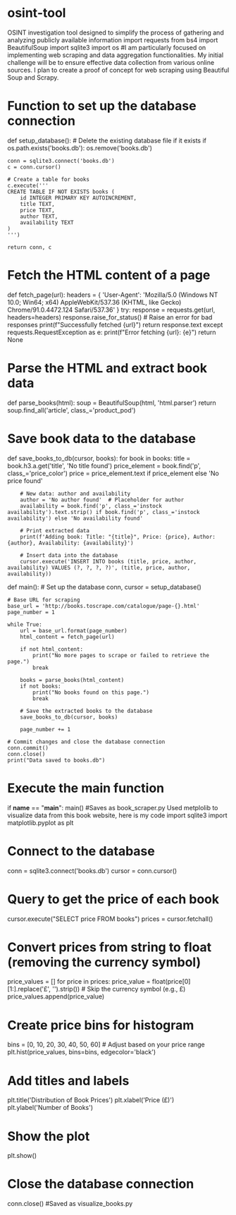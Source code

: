 # osint-tool
OSINT investigation tool designed to simplify the process of gathering and analyzing publicly available information
import requests
from bs4 import BeautifulSoup
import sqlite3
import os
#I am particularly focused on implementing web scraping and data aggregation functionalities. My initial challenge will be to ensure effective data collection from various online sources. I plan to create a proof of concept for web scraping using Beautiful Soup and Scrapy. 

# Function to set up the database connection
def setup_database():
    # Delete the existing database file if it exists
    if os.path.exists('books.db'):
        os.remove('books.db')
    
    conn = sqlite3.connect('books.db')
    c = conn.cursor()
    
    # Create a table for books
    c.execute('''
    CREATE TABLE IF NOT EXISTS books (
        id INTEGER PRIMARY KEY AUTOINCREMENT,
        title TEXT,
        price TEXT,
        author TEXT,
        availability TEXT
    )
    ''')
    
    return conn, c

# Fetch the HTML content of a page
def fetch_page(url):
    headers = {
        'User-Agent': 'Mozilla/5.0 (Windows NT 10.0; Win64; x64) AppleWebKit/537.36 (KHTML, like Gecko) Chrome/91.0.4472.124 Safari/537.36'
    }
    try:
        response = requests.get(url, headers=headers)
        response.raise_for_status()  # Raise an error for bad responses
        print(f"Successfully fetched {url}")
        return response.text
    except requests.RequestException as e:
        print(f"Error fetching {url}: {e}")
        return None

# Parse the HTML and extract book data
def parse_books(html):
    soup = BeautifulSoup(html, 'html.parser')
    return soup.find_all('article', class_='product_pod')

# Save book data to the database
def save_books_to_db(cursor, books):
    for book in books:
        title = book.h3.a.get('title', 'No title found')
        price_element = book.find('p', class_='price_color')
        price = price_element.text if price_element else 'No price found'
        
        # New data: author and availability
        author = 'No author found'  # Placeholder for author
        availability = book.find('p', class_='instock availability').text.strip() if book.find('p', class_='instock availability') else 'No availability found'

        # Print extracted data
        print(f'Adding book: Title: "{title}", Price: {price}, Author: {author}, Availability: {availability}')
        
        # Insert data into the database
        cursor.execute('INSERT INTO books (title, price, author, availability) VALUES (?, ?, ?, ?)', (title, price, author, availability))

def main():
    # Set up the database
    conn, cursor = setup_database()

    # Base URL for scraping
    base_url = 'http://books.toscrape.com/catalogue/page-{}.html'
    page_number = 1

    while True:
        url = base_url.format(page_number)
        html_content = fetch_page(url)

        if not html_content:
            print("No more pages to scrape or failed to retrieve the page.")
            break

        books = parse_books(html_content)
        if not books:
            print("No books found on this page.")
            break

        # Save the extracted books to the database
        save_books_to_db(cursor, books)
        
        page_number += 1

    # Commit changes and close the database connection
    conn.commit()
    conn.close()
    print("Data saved to books.db")

# Execute the main function
if __name__ == "__main__":
    main()
#Saves as book_scraper.py
Used metplolib to visualize data from this book website, here is my code
import sqlite3
import matplotlib.pyplot as plt

# Connect to the database
conn = sqlite3.connect('books.db')
cursor = conn.cursor()

# Query to get the price of each book
cursor.execute("SELECT price FROM books")
prices = cursor.fetchall()

# Convert prices from string to float (removing the currency symbol)
price_values = []
for price in prices:
    price_value = float(price[0][1:].replace('£', '').strip())  # Skip the currency symbol (e.g., £)
    price_values.append(price_value)

# Create price bins for histogram
bins = [0, 10, 20, 30, 40, 50, 60]  # Adjust based on your price range
plt.hist(price_values, bins=bins, edgecolor='black')

# Add titles and labels
plt.title('Distribution of Book Prices')
plt.xlabel('Price (£)')
plt.ylabel('Number of Books')

# Show the plot
plt.show()

# Close the database connection
conn.close()
#Saved as visualize_books.py
